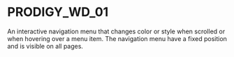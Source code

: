 # PRODIGY_WD_01
An interactive navigation menu that changes color or style when scrolled or when hovering over a menu item. The navigation menu have a fixed position and is visible on all pages.
